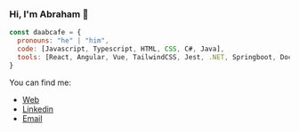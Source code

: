 ### Hi, I'm Abraham 👋

```js
const daabcafe = {
  pronouns: "he" | "him",
  code: [Javascript, Typescript, HTML, CSS, C#, Java],
  tools: [React, Angular, Vue, TailwindCSS, Jest, .NET, Springboot, Docker],
}
```
You can find me:
- [Web](https://www.daabcafe.com/)
- [Linkedin](https://www.linkedin.com/in/daabcafe/)
- [Email](daabcafe@gmail.com)
<!--
**daabcafe/daabcafe** is a ✨ _special_ ✨ repository because its `README.md` (this file) appears on your GitHub profile.

Here are some ideas to get you started:

- 🔭 I’m currently working on ...
- 🌱 I’m currently learning ...
- 👯 I’m looking to collaborate on ...
- 🤔 I’m looking for help with ...
- 💬 Ask me about ...
- 📫 How to reach me: ...
- 😄 Pronouns: ...
- ⚡ Fun fact: ...
-->
